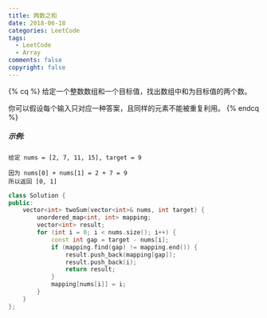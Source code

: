 ```yaml
---
title: 两数之和
date: 2018-06-18
categories: LeetCode
tags: 
  - LeetCode
  - Array
comments: false
copyright: false
---
```

{% cq %}
给定一个整数数组和一个目标值，找出数组中和为目标值的两个数。

你可以假设每个输入只对应一种答案，且同样的元素不能被重复利用。
{% endcq %}
<!-- more -->

##### 示例:

```
给定 nums = [2, 7, 11, 15], target = 9

因为 nums[0] + nums[1] = 2 + 7 = 9
所以返回 [0, 1]
```

``` cpp
class Solution {
public:
    vector<int> twoSum(vector<int>& nums, int target) {
        unordered_map<int, int> mapping;
        vector<int> result;
        for (int i = 0; i < nums.size(); i++) {
            const int gap = target - nums[i];
            if (mapping.find(gap) != mapping.end()) {
                result.push_back(mapping[gap]);
                result.push_back(i);
                return result;
            }
            mapping[nums[i]] = i;
        }
    }
};
```

